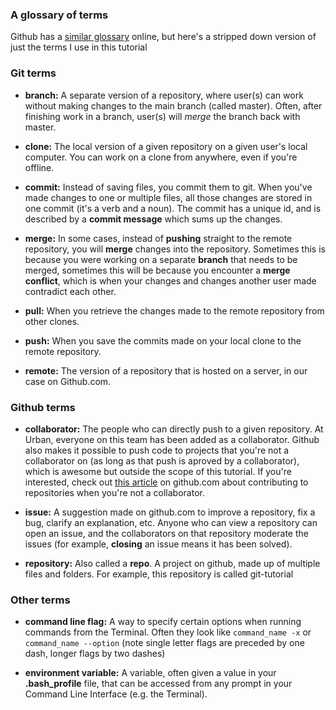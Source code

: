 ### A glossary of terms

Github has a [similar glossary](https://help.github.com/articles/github-glossary/) online, but here's a stripped down version of just the terms I use in this tutorial

### Git terms

- **branch:** A separate version of a repository, where user(s) can work without making changes to the main branch (called master). Often, after finishing work in a branch, user(s) will *merge* the branch back with master.

- **clone:** The local version of a given repository on a given user's local computer. You can work on a clone from anywhere, even if you're offline.

- **commit:** Instead of saving files, you commit them to git. When you've made changes to one or multiple files, all those changes are stored in one commit (it's a verb and a noun). The commit has a unique id, and is described by a **commit message** which sums up the changes.

- **merge:** In some cases, instead of **pushing** straight to the remote repository, you will **merge** changes into the repository. Sometimes this is because you were working on a separate **branch** that needs to be merged, sometimes this will be because you encounter a **merge conflict**, which is when your changes and changes another user made contradict each other.

- **pull:** When you retrieve the changes made to the remote repository from other clones.

- **push:** When you save the commits made on your local clone to the remote repository.

- **remote:** The version of a repository that is hosted on a server, in our case on Github.com.

### Github terms

- **collaborator:** The people who can directly push to a given repository. At Urban, everyone on this team has been added as a collaborator. Github also makes it possible to push code to projects that you're not a collaborator on (as long as that push is aproved by a collaborator), which is awesome but outside the scope of this tutorial. If you're interested, check out [this article](https://help.github.com/articles/using-pull-requests/) on github.com about contributing to repositories when you're not a collaborator.

- **issue:** A suggestion made on github.com to improve a repository, fix a bug, clarify an explanation, etc. Anyone who can view a repository can open an issue, and the collaborators on that repository moderate the issues (for example, **closing** an issue means it has been solved).

- **repository:** Also called a **repo**. A project on github, made up of multiple files and folders. For example, this repository is called git-tutorial


### Other terms

- **command line flag:** A way to specify certain options when running commands from the Terminal. Often they look like `command_name -x` or `command_name --option` (note single letter flags are preceded by one dash, longer flags by two dashes)

- **environment variable:** A variable, often given a value in your **.bash_profile** file, that can be accessed from any prompt in your Command Line Interface (e.g. the Terminal).